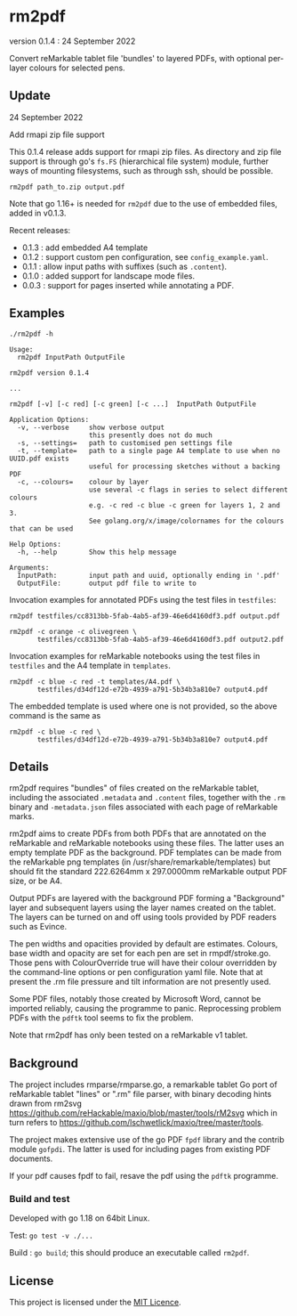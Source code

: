 # rm2pdf

version 0.1.4 : 24 September 2022

Convert reMarkable tablet file 'bundles' to layered PDFs, with optional
per-layer colours for selected pens.

## Update

24 September 2022

Add rmapi zip file support

This 0.1.4 release adds support for rmapi zip files. As directory and
zip file support is through go's `fs.FS` (hierarchical file system)
module, further ways of mounting filesystems, such as through ssh,
should be possible.

`rm2pdf path_to.zip output.pdf`

Note that go 1.16+ is needed for `rm2pdf` due to the use of embedded
files, added in v0.1.3.

Recent releases:
* 0.1.3 : add embedded A4 template
* 0.1.2 : support custom pen configuration, see `config_example.yaml`.
* 0.1.1 : allow input paths with suffixes (such as `.content`).
* 0.1.0 : added support for landscape mode files.
* 0.0.3 : support for pages inserted while annotating a PDF.

## Examples

```
./rm2pdf -h

Usage:
  rm2pdf InputPath OutputFile

rm2pdf version 0.1.4

...

rm2pdf [-v] [-c red] [-c green] [-c ...]  InputPath OutputFile

Application Options:
  -v, --verbose     show verbose output
                    this presently does not do much
  -s, --settings=   path to customised pen settings file
  -t, --template=   path to a single page A4 template to use when no UUID.pdf exists
                    useful for processing sketches without a backing PDF
  -c, --colours=    colour by layer
                    use several -c flags in series to select different colours
                    e.g. -c red -c blue -c green for layers 1, 2 and 3.
                    See golang.org/x/image/colornames for the colours that can be used

Help Options:
  -h, --help        Show this help message

Arguments:
  InputPath:        input path and uuid, optionally ending in '.pdf'
  OutputFile:       output pdf file to write to

```

Invocation examples for annotated PDFs using the test files in `testfiles`:

```
rm2pdf testfiles/cc8313bb-5fab-4ab5-af39-46e6d4160df3.pdf output.pdf

rm2pdf -c orange -c olivegreen \
       testfiles/cc8313bb-5fab-4ab5-af39-46e6d4160df3.pdf output2.pdf
```

Invocation examples for reMarkable notebooks using the test files in `testfiles`
and the A4 template in `templates`.

```
rm2pdf -c blue -c red -t templates/A4.pdf \
       testfiles/d34df12d-e72b-4939-a791-5b34b3a810e7 output4.pdf

```

The embedded template is used where one is not provided, so the above command is
the same as

```
rm2pdf -c blue -c red \
       testfiles/d34df12d-e72b-4939-a791-5b34b3a810e7 output4.pdf
```

## Details

rm2pdf requires "bundles" of files created on the reMarkable tablet, including
the associated `.metadata` and `.content` files, together with the `.rm` binary
and `-metadata.json` files associated with each page of reMarkable marks.

rm2pdf aims to create PDFs from both PDFs that are annotated on the reMarkable
and reMarkable notebooks using these files. The latter uses an empty template
PDF as the background. PDF templates can be made from the reMarkable png
templates (in /usr/share/remarkable/templates) but should fit the standard
222.6264mm x 297.0000mm reMarkable output PDF size, or be A4.

Output PDFs are layered with the background PDF forming a "Background" layer and
subsequent layers using the layer names created on the tablet. The layers can be
turned on and off using tools provided by PDF readers such as Evince.

The pen widths and opacities provided by default are estimates. Colours, base
width and opacity are set for each pen are set in rmpdf/stroke.go. Those pens
with ColourOverride true will have their colour overridden by the command-line
options or pen configuration yaml file. Note that at present the .rm file
pressure and tilt information are not presently used. 

Some PDF files, notably those created by Microsoft Word, cannot be imported
reliably, causing the programme to panic. Reprocessing problem PDFs with the
`pdftk` tool seems to fix the problem.

Note that rm2pdf has only been tested on a reMarkable v1 tablet.

## Background

The project includes rmparse/rmparse.go, a remarkable tablet Go port of
reMarkable tablet "lines" or ".rm" file parser, with binary decoding hints drawn
from rm2svg https://github.com/reHackable/maxio/blob/master/tools/rM2svg which
in turn refers to https://github.com/lschwetlick/maxio/tree/master/tools.

The project makes extensive use of the go PDF `fpdf` library and the contrib
module `gofpdi`. The latter is used for including pages from existing PDF
documents.

If your pdf causes fpdf to fail, resave the pdf using the `pdftk`
programme.

### Build and test

Developed with go 1.18 on 64bit Linux.

Test:  `go test -v ./...`

Build : `go build`; this should produce an executable called `rm2pdf`.

## License

This project is licensed under the [MIT Licence](LICENCE).
